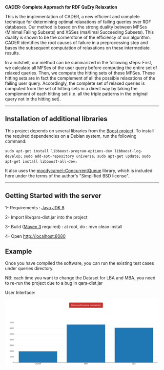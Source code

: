 **CADER: Complete Approach for RDF QuEry Relaxation**

This is the implementation of CADER, a new efficient and complete technique for determining optimal relaxations of failing queries over RDF databases. Our method is based on  the strong  duality  between  MFSes (Minimal Failing Subsets) and XSSes (maXimal Succeeding Subsets).  This duality is shown to be the cornerstone of the efficiency of our algorithm. CADER identifies the root causes of failure in a preprocessing step and bases the subsequent computation of relaxations on these intermediate results.

In a nutshell, our method can be summarized in the following steps:
First, we calculate all MFSes of the user query before computing the entire set of relaxed queries.
Then, we compute the hitting sets of these MFSes. These hitting sets are in fact the complement of all the possible relaxations of the failing user query. Accordingly, the complete set of relaxed queries is computed from the set of hitting sets in a direct way by taking the complement of each hitting set (i.e. all the triple patterns in the original query not in the hitting set).

---

## Installation of additional libraries

This project depends on several libraries from the [Boost project](https://www.boost.org/). To install the required dependencies on a Debian system, run the following command:

`sudo apt-get install libboost-program-options-dev libboost-log-develop;`
`sudo add-apt-repository universe;`
`sudo apt-get update;`
`sudo apt-get install libboost-all-dev;`


It also uses the [moodycamel::ConcurrentQueue](https://github.com/cameron314/concurrentqueue) library, which is included here under the terms of the author's "Simplified BSD license".

---

## Getting Started with the server

1- Requirements : [Java JDK 8](http://www.oracle.com/technetwork/java/javase/downloads/jdk8-downloads-2133151.html)

2- Import lib/qars-dist.jar into the project

3- Build ([Maven 3](http://maven.apache.org/download.cgi) required) : at root, do : mvn clean install

4- Open [http://localhost:8080](http://localhost:8080)

## Example

Once you have compiled the software, you can run the existing test cases under queries directory.

NB: each time you want to change the Dataset for LBA and MBA, you need to re-run the project due to a bug in qars-dist.jar

User Interface:

![alt text](https://github.com/CADER-Project/CADER-Relaxation/blob/master/src/main/resources/UX.png)
